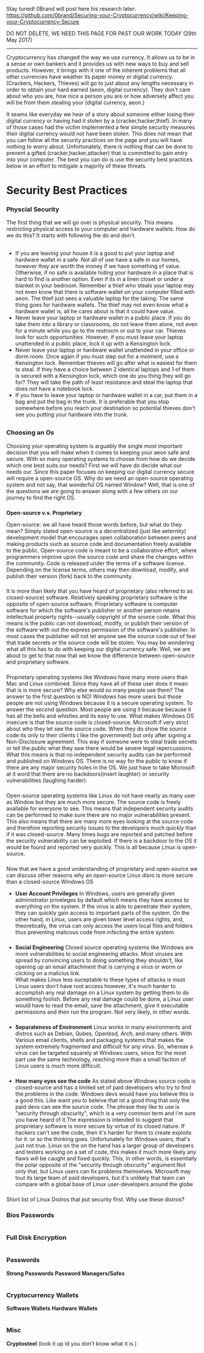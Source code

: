 Stay tuned! 0Brand will post here his research later:
https://github.com/0brand/Securing-your-Cryptocurrency/wiki/Keeping-your-Cryptocurrency-Secure


DO NOT DELETE, WE NEED THIS PAGE FOR PAST OUR WORK TODAY (29th May 2017)

***

Cryptocurrency has changed the way we use currency.  It allows us to be in a sense or own bankers and it provides us with new ways to buy and sell products. However, it brings with it one of the inherent problems that all other currencies have weather its paper money or digital currency. (Crackers, Hackers, Thieves)<which one> will go to just about any lengths necessary in order to obtain your hard earned (aeon, digital currency). They don't care about who you are, how nice a person you are or how adversely affect you will be from them stealing your (digital currency, aeon.)

It seams like everyday we hear of a story about someone either losing their digital currency or having had it stolen by a (cracker,hacker,thief). In many of those cases had the victim implemented a few simple security measures their digital currency would not have been stolen. This does not mean that you can follow all the security practices on the page and you will have nothing to worry about. Unfortunately, there is nothing that can be done to prevent a gifted  (cracker,hacker,attacker) that is committed to gain entry into your computer.  The best you can do is use the security best practices below in an effort to mitigate a majority of these threats.

# Security Best Practices

### Physcial Security

The first thing that we will go over is physical security.  This means restricting physical access to your computer and hardware wallets. How do we do this? It starts with following the do and don't. 
## 
* If you are leaving your house it is a good to put your laptop and hardware wallet in a safe.  Not all of use have a safe in our homes, however they are worth the money if we have something of value. Otherwise, if no safe is available hiding your hardware in a place that is hard to find is another option. Even if its in a linen closet or under a blanket in your bedroom. Remember a thief who steals your laptop may not even know that there is software wallet on your computer filled with aeon. The thief just sees a valuable laptop for the taking. The same thing goes for hardware wallets. The thief may not even know what a hardware wallet is, all he cares about is that it could have value. 
* Never leave your laptop or hardware wallet in a public place. If you do take them into a library or classrooms, do not leave them alone, not even for a minute while you go to the restroom or out to your car. Thieves look for such opportunities. However, if you must leave your laptop unattended in a public place, lock it up with a Kensington lock.
* Never leave your laptop or hardware wallet unattended in your office or dorm room. Once again if you must step out for a molment, use a Kensington lock. Remember thieves will go after what is easiest for them to steal.  If they have a choice between 2 identical laptops and 1 of them is secured with a Kensington lock, which one do you thing they will go for? They will take the path of least resistance and steal the laptop that does not have a notebook lock.
* If you have to leave your laptop or hardware wallet in a car, put them in a bag and put the bag  in the trunk. It is preferable that you stop somewhere before you reach your destination so potential thieves don't see you putting your hardware into the trunk.
## 
### Choosing an Os
Choosing your operating system is arguably the single most important decision that you will make when it comes to keeping your aeon safe and secure. With so many operating systems to choose from how do we decide which one best suits our needs? First we will have do decide what our needs our. Since this paper focuses on keeping our digital currency secure will require a open-source OS.  Why do we need an open-source operating system and not say, that wonderful OS named Window?  Well, that is one of the questions we are going to answer along with a few others on our journey to find the right OS.
### 
**Open-source v.s. Proprietary**

Open-source: we all have heard those words before, but what do they mean? Simply stated open-source is a decentralized (just like aeternity) development model that encourages open collaboration between peers and making products such as source code and documentation freely available to the public. Open-source code is meant to be a collaborative effort, where programmers improve upon the source code and share the changes within the community. Code is released under the terms of a software license. Depending on the license terms, others may then download, modify, and publish their version (fork) back to the community.  
### 
It is more than likely that you have heard of proprietary (also referred to as closed-source) software. Relatively speaking proprietary software is the opposite of open-source software. Proprietary software is computer software for which the software's publisher or another person retains intellectual property rights--usually copyright of the source code. What this means is the public can not download, modify, or publish their version of the software with out the express permission of the software's publisher. In most cases the publisher will not let anyone see the source code out of fear that trade secrets or the source code will be stolen. You may be wondering what all this has to do with keeping our digital currency safe. Well, we are about to get to that now that we know the difference between open-source and proprietary software.
### 
Proprietary operating systems like Windows have many more users than Mac and Linux combined. Since they have all of these user does it mean that is is more secure? Why else would so many people use them? The answer to the first question is NO! Windows has more users but those people are not using Windows because it is a secure operating system. To answer the second question. Most people are using it because because it has all the bells and whistles and its easy to use. What makes Windows OS insecure is that the source code is closed-source. Microsoft if very strict about who they let see the source code. When they do show the source code its only to their clients ( like the government) but only after signing a Non-Disclosure agreement. This way if someone were to steal trade secrets or tell the public what they saw there would be severe legal repercussions. What this means is that no independent security audits can be performed and published on Windows OS. There is no way for the public to know if there are any major security holes in the OS. We just have to take Microsoft at it word that there are no backdoors(insert laughter) or security vulnerabilities (laughing harder).
### 
Open-source operating systems like Linux do not have nearly as many user as Window but they are much more secure. The source code is freely available for everyone to see.  This means that independent security audits can be performed to make sure there are no major vulnerabilities present. This also means that there are many more eyes looking at the source code and therefore reporting security issues to the developers much quickly  than if it was closed-source. Many times bugs are reported and patched before the security vulnerability can be exploited. If there is a backdoor to the OS it would be found and reported very quickly. This is all because Linux is open-source. 
### 
Now that we have a good understanding of proprietary and open-source we can discuss other reasons why an open-source Linux disro is more secure than a closed-source Windows OS
 
* **User Account Privileges**
In Windows, users are generally given administrator priveleges by default which means they have access to everything  on the system. If the virus is able to penetrate their system, they can quickly gain access to important parts of the system. On the other hand, in Linux, users are given lower level access rights, and, theoretically, the virus can only access the users local files and folders thus preventing malicous code from infecting the entire system.
### 
* **Social Engineering**
Closed source operating systems like Windows are more vulnerabilities to social engineering attacks. Most viruses are spread by convincing users to doing something they shouldn't, like opening up an email attachment that is carrying a virus or worm or clicking on a malicius link.  
What makes Linux less suceptable to these types of attacks is most Linux users don't have root access however, it's much harder to accomplish any real damage on a Linux system by getting them to do something foolish. Before any real damage could be done, a Linux user would have to read the email, save the attachment, give it executable permissions and then run the program. Not very likely, in other words. 
### 
### 
* **Separateness of  Environment**
Linux works in many environments and distros such as Debian, Qubes, Openbsd, Arch, and many others. With Various email clients, shells and packaging systems that makes the system extremely fragmented and difficult for any virus. So, whereas a virus can be targeted squarely at Windows users, since for the most part use the same technology, reaching more than a small faction of Linux users is much more difficult.
###   
* **How many eyes see the code**
As stated above Windows source code is closed-source and has a limited set of paid developers who try to find the problems in the code. Windows devs would have you believe this is a good this. Like want you to beleive that ist a good thng that only the paid devs can see the source code. The phrase they like to use is "security through obscurity", which is a very common term and i'm sure you have heard of it.The expression is intended to suggest that proprietary software is more secure by virtue of its closed nature. If hackers can't see the code, then it's harder for them to create exploits for it: or so the thinking goes. Unfortunately for Windows users, that's just not true.
Linux on the on the hand has a larger group of developers and testers working on a set of code, this makes it much more likely any flaws will be caught and fixed quickly. This, in other words, is essentially the polar opposite of the "security through obscurity" argument.Not only that, but Linux users can fix problems themselves. Microsoft may tout its large team of paid developers, but it's unlikely that team can compare with a global base of Linux user-developers around the globe
### 
Short list of Linux Distros that put security first. Why use these distros?  
### 
### Bios Passwords
# 
### Full Disk Encryption
# 
### Passwords
**Strong Passwords**
**Password Managers/Safes**
# 
### Cryptocurrency Wallets
**Software Wallets**
**Hardware Wallets**
# 
### Misc
**Cryptosteel** (look it up id you don't know what it is )


